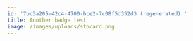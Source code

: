 ```yaml
---
id: '7bc3a205-42c4-4700-bce2-7c08f5d352d3 (regenerated) '
title: Another badge test
image: /images/uploads/stocard.png
---
```


